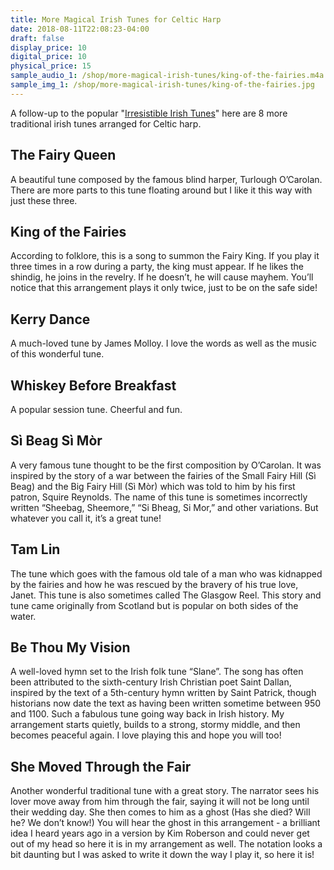 ```yaml
---
title: More Magical Irish Tunes for Celtic Harp
date: 2018-08-11T22:08:23-04:00
draft: false
display_price: 10
digital_price: 10
physical_price: 15
sample_audio_1: /shop/more-magical-irish-tunes/king-of-the-fairies.m4a
sample_img_1: /shop/more-magical-irish-tunes/king-of-the-fairies.jpg
---
```


A follow-up to the popular "<a href="/shop/irresistible-irish-tunes">Irresistible Irish Tunes</a>" here are 8 more traditional irish tunes arranged for Celtic harp.

## The Fairy Queen
A beautiful tune composed by the famous blind harper, Turlough O’Carolan. 
There are more parts to this tune floating around but I like it this way with just these three.

## King of the Fairies
According to folklore, this is a song to summon the Fairy King. If you play it three times in a row during a party, the king must appear. If he likes the shindig, he joins in the revelry. If he doesn’t, he will cause mayhem. You’ll notice that this arrangement plays it only twice, just to be on the safe side!

## Kerry Dance
A much-loved tune by James Molloy. I love the words as well as the music of this wonderful tune.

## Whiskey Before Breakfast
A popular session tune. Cheerful and fun. 

## Sì Beag Sì Mòr
A very famous tune thought to be the first composition by O’Carolan. It was inspired by the story of a war between the fairies of the Small Fairy Hill (Sì Beag) and the Big Fairy Hill (Sì Mòr) which was told to him by his first patron, Squire Reynolds. The name of this tune is sometimes incorrectly written “Sheebag, Sheemore,” “Si Bheag, Si Mor,” and other variations. But whatever you call it, it’s a great tune!

## Tam Lin
The tune which goes with the famous old tale of a man who was kidnapped by the fairies and how he was rescued by the bravery of his true love, Janet. This tune is also sometimes called The Glasgow Reel. This story and tune came originally from Scotland but is popular on both sides of the water.

## Be Thou My Vision
A well-loved hymn set to the Irish folk tune “Slane”. The song has often been attributed to the sixth-century Irish Christian poet Saint Dallan, inspired by the text of a 5th-century hymn written by Saint Patrick, though historians now date the text as having been written sometime between 950 and 1100. Such a fabulous tune going way back in Irish history. My arrangement starts quietly, builds to a strong, stormy middle, and then becomes peaceful again. I love playing this and hope you will too!

## She Moved Through the Fair
Another wonderful traditional tune with a great story.  The narrator sees his lover move away from him through the fair, saying it will not be long until their wedding day. She then comes to him as a ghost (Has she died? Will he? We don’t know!) You will hear the ghost in this arrangement - a brilliant idea I heard years ago in a version by Kim Roberson and could never get out of my head so here it is in my arrangement as well. The notation looks a bit daunting but I was asked to write it down the way I play it, so here it is!

